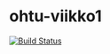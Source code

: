 # ohtu-viikko1


[![Build Status](https://travis-ci.org/Granigan/ohtu-viikko1.svg?branch=master)](https://travis-ci.org/Granigan/ohtu-viikko1)

